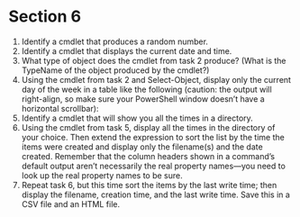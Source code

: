 # Section 6


1. Identify a cmdlet that produces a random number.
2. Identify a cmdlet that displays the current date and time.
3. What type of object does the cmdlet from task 2 produce? (What is the TypeName of the object produced by the cmdlet?)
4. Using the cmdlet from task 2 and Select-Object, display only the current day of the week in a table like the following (caution: the output will right-align, so make sure your PowerShell window doesn’t have a horizontal scrollbar):
5. Identify a cmdlet that will show you all the times in a directory.
6. Using the cmdlet from task 5, display all the times in the directory of your choice. Then extend the expression to sort the list by the time the items were created and display only the filename(s) and the date created. Remember that the column headers shown in a command’s default output aren’t necessarily the real property names—you need to look up the real property names to be sure.
7. Repeat task 6, but this time sort the items by the last write time; then display the filename, creation time, and the last write time. Save this in a CSV file and an HTML file.
